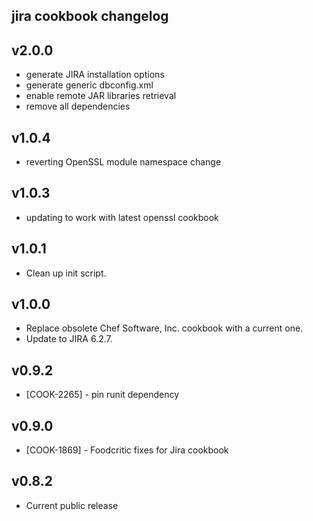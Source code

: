 jira cookbook changelog
-----------------------

v2.0.0
------
- generate JIRA installation options
- generate generic dbconfig.xml
- enable remote JAR libraries retrieval
- remove all dependencies

v1.0.4
------
- reverting OpenSSL module namespace change

v1.0.3
------
- updating to work with latest openssl cookbook

v1.0.1
-----
- Clean up init script.

v1.0.0
------
- Replace obsolete Chef Software, Inc. cookbook with a current one.
- Update to JIRA 6.2.7.

v0.9.2
------
- [COOK-2265] - pin runit dependency

v0.9.0
------
- [COOK-1869] - Foodcritic fixes for Jira cookbook

v0.8.2
------
- Current public release
